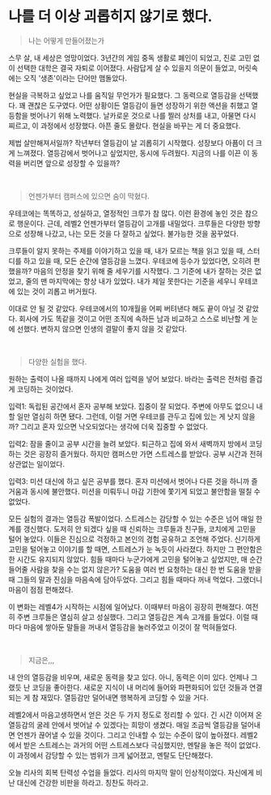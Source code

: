 # 나를 더 이상 괴롭히지 않기로 했다.

> 나는 어떻게 만들어졌는가

스무 살, 내 세상은 엉망이었다. 3년간의 게임 중독 생활로 폐인이 되었고, 진로 고민 없이 선택한 대학은 결국 자퇴로 이어졌다. 사람답게 살 수 있을지 의문이 들었고, 머릿속에는 오직 '생존'이라는 단어만 맴돌았다.

현실을 극복하고 싶었고 나를 움직일 무언가가 필요했다. 그 동력으로 열등감을 선택했다. 꽤 괜찮은 도구였다. 어떤 상황이든 열등감이 들면 성장하기 위한 액션을 취했고 열등함을 벗어나기 위해 노력했다. 날카로운 것으로 나를 찔러 상처를 내고, 아물면 다시 찌르고, 이 과정에서 성장했다. 아픈 줄도 몰랐다. 현실을 바꾸는 게 더 중요했다. 

제법 살만해져서일까? 작년부터 열등감이 날 괴롭히기 시작했다. 성장보다 아픔이 더 크게 느껴졌다. 열등감에서 벗어나고 싶었지만, 동시에 두려웠다. 지금의 나를 이끈 이 동력을 버리면 앞으로 성장할 수 있을까?

<br>

> 언젠가부터 캠퍼스에 있으면 숨이 막혔다.

우테코에는 똑똑하고, 성실하고, 열정적인 크루가 참 많다. 이런 환경에 놓인 것은 참으로 행운이다. 근데, 레벨2 언젠가부터 열등감이 고개를 내밀었다. 크루들은 다양한 방향으로 성장해 나갔고, 나는 모든 것을 다 잘하고 싶었다. 불가능한 것을 꿈꾸었다. 

크루들이 알지 못하는 주제를 이야기하고 있을 때, 내가 모르는 책을 읽고 있을 때, 스터디를 하고 있을 때, 모든 순간에 열등감을 느꼈다. 우테코에 등수가 있었다면, 오히려 편했을까? 마음의 안정을 찾기 위해 줄 세우기를 시작했다. 그 기준에 내가 잘하는 것은 없었고, 줄의 맨 마지막에는 항상 내가 있었다. 내가 제일 못한다는 기준을 세우니 우테코에 있는 것이 괴롭고 버거웠다. 

이대로 안 될 것 같았다. 우테코에서의 10개월을 어찌 버텨낸다 해도 끝이 아닐 것 같았다. 회사에 가도 똑같을 것이고 어떤 조직에 속하든 남과 비교하고 스스로 비난할 게 눈에 선했다. 변하지 않으면 인생의 결말이 좋지 않을 것 같았다. 

<br>

> 다양한 실험을 했다.

원하는 출력이 나올 때까지 나에게 여러 입력을 넣어 보았다. 바라는 출력은 전처럼 즐겁게 코딩하는 것이었다. 

입력1: 독립된 공간에서 혼자 공부해 보았다. 집중이 잘 되었다. 주변에 아무도 없으니 내 할 일만 열심히 하면 됐다. 그런데, 이럴 거면 우테코를 관두고 집에 있는 게 낫지 않을까? 그리고 혼자 있으면 낙오되었다는 생각에 더욱 집중할 수 없었다. 

입력2: 잠을 줄이고 공부 시간을 늘려 보았다. 퇴근하고 집에 와서 새벽까지 방에서 코딩하는 것은 굉장히 즐거웠다. 하지만 캠퍼스만 가면 스트레스를 받았다. 공부 시간과 전혀 상관없는 일이었다. 

입력3: 미션 대신에 하고 싶은 공부를 했다. 혼자 미션에서 벗어나 다른 것을 하니까 즐거움과 동시에 불안했다. 미션을 미뤄두니 마감 기한에 쫓기게 되었고 불안함을 떨칠 수 없었다. 

모든 실험의 결과는 열등감 폭발이었다. 스트레스는 감당할 수 있는 수준은 넘어 매일 한계를 갱신했다. 도저히 안 되겠다 싶을 때 신뢰하는 크루들과 친구들, 코치에게 고민을 털어 놓았다. 이들은 진심으로 걱정하고 본인의 경험 공유하고 조언해 주었다. 신기하게 고민을 털어놓고 이야기를 할 때면, 스트레스가 눈 녹듯이 사라졌다. 하지만 그 편안함은 한 시간도 유지되지 않았다. 힘들 때마다 누군가에게 고민을 털어놓고 싶었지만, 매 순간 들어줄 사람을 찾을 수는 없지 않은가? 도움을 여러 번 요청하는 대신 한 번 도움을 받을 때 그들의 말과 진심을 마음속에 담아두었다. 그리고 힘들 때마다 꺼내 먹었다. 그랬더니 마음이 점점 편해졌다. 

이 변화는 레벨4가 시작하는 시점에 일어났다. 이때부터 마음이 굉장히 편해졌다. 여전히 주변 크루들은 열심히 살고 성실했다. 그리고 열등감은 계속 고개를 들었다. 이럴 때마다 마음에 쌓아둔 말들을 꺼내서 열등감을 눌러주었고 이것이 잘 먹혀들었다. 

<br>

> 지금은,,,

내 안의 열등감을 비우며, 새로운 동력을 찾고 있다. 아니, 동력은 이미 있다. 언제나 그랬듯 난 코딩을 좋아한다. 새로운 지식이 내 머리에 들어와 파편화되어 있던 것들과 연결되는 게 참 재밌다. 열등감만 덜어내면 행복하게 코딩할 수 있을 거다. 

레벨2에서 마음고생하면서 얻은 것은 두 가지 정도로 정리할 수 있다. 긴 시간 이어져 온 열등감의 굴레 안에서 벗어날 수 있겠다는 희망이 생겼다. 매일 조금씩 열등감을 덜어내면 언젠가 끊어낼 수 있을 것이다. 그리고 인내할 수 있는 수준이 많이 높아졌다. 레벨2에서 받은 스트레스는 과거의 어떤 스트레스보다 극심했지만, 멘탈을 놓은 적이 없었다. 이 과정에서 감당할 수 있는 범위가 크게 넓어졌고, 멘탈도 단단해졌다. 

오늘 리사의 회복 탄력성 수업을 들었다. 리사의 마지막 말이 인상적이었다. 자신에게 비난 대신에 건강한 비판을 하라고. 칭찬도 하라고.
